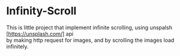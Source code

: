 # Infinity-Scroll

This is little project that implement infinite scrolling, using unspalsh [https://unsplash.com/] api <br /> by making http request for images, and by scrolling the images load infinitely.
